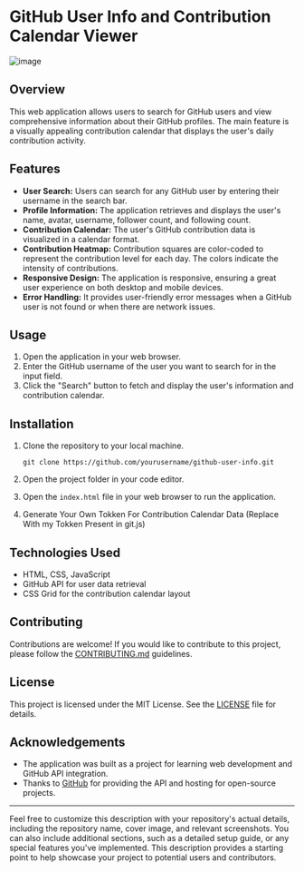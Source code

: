 # GitHub User Info and Contribution Calendar Viewer

![image](https://github.com/PawanSirsat/Github-Contribution-Graph-API/assets/48860105/de85e379-eabe-4757-aae6-8de38f2e687a)


## Overview

This web application allows users to search for GitHub users and view comprehensive information about their GitHub profiles. The main feature is a visually appealing contribution calendar that displays the user's daily contribution activity.

## Features

- **User Search:** Users can search for any GitHub user by entering their username in the search bar.
- **Profile Information:** The application retrieves and displays the user's name, avatar, username, follower count, and following count.
- **Contribution Calendar:** The user's GitHub contribution data is visualized in a calendar format.
- **Contribution Heatmap:** Contribution squares are color-coded to represent the contribution level for each day. The colors indicate the intensity of contributions.
- **Responsive Design:** The application is responsive, ensuring a great user experience on both desktop and mobile devices.
- **Error Handling:** It provides user-friendly error messages when a GitHub user is not found or when there are network issues.

## Usage

1. Open the application in your web browser.
2. Enter the GitHub username of the user you want to search for in the input field.
3. Click the "Search" button to fetch and display the user's information and contribution calendar.

## Installation

1. Clone the repository to your local machine.
   ```
   git clone https://github.com/yourusername/github-user-info.git
   ```

2. Open the project folder in your code editor.

3. Open the `index.html` file in your web browser to run the application.

4. Generate Your Own Tokken For Contribution Calendar Data (Replace With my Tokken Present in git.js)

## Technologies Used

- HTML, CSS, JavaScript
- GitHub API for user data retrieval
- CSS Grid for the contribution calendar layout

## Contributing

Contributions are welcome! If you would like to contribute to this project, please follow the [CONTRIBUTING.md](CONTRIBUTING.md) guidelines.

## License

This project is licensed under the MIT License. See the [LICENSE](LICENSE) file for details.

## Acknowledgements

- The application was built as a project for learning web development and GitHub API integration.
- Thanks to [GitHub](https://github.com) for providing the API and hosting for open-source projects.

---

Feel free to customize this description with your repository's actual details, including the repository name, cover image, and relevant screenshots. You can also include additional sections, such as a detailed setup guide, or any special features you've implemented. This description provides a starting point to help showcase your project to potential users and contributors.
